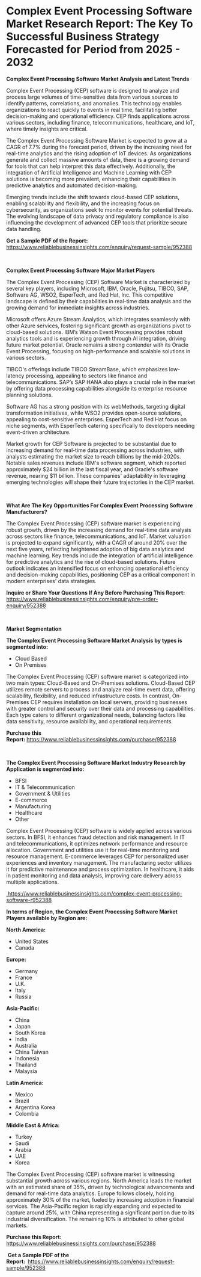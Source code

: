 <p><h1>Complex Event Processing Software Market Research Report: The Key To Successful Business Strategy Forecasted for Period from 2025 - 2032</h1></p><p><strong>Complex Event Processing Software Market Analysis and Latest Trends</strong></p>
<p><p>Complex Event Processing (CEP) software is designed to analyze and process large volumes of time-sensitive data from various sources to identify patterns, correlations, and anomalies. This technology enables organizations to react quickly to events in real time, facilitating better decision-making and operational efficiency. CEP finds applications across various sectors, including finance, telecommunications, healthcare, and IoT, where timely insights are critical.</p><p>The Complex Event Processing Software Market is expected to grow at a CAGR of 7.7% during the forecast period, driven by the increasing need for real-time analytics and the rising adoption of IoT devices. As organizations generate and collect massive amounts of data, there is a growing demand for tools that can help interpret this data effectively. Additionally, the integration of Artificial Intelligence and Machine Learning with CEP solutions is becoming more prevalent, enhancing their capabilities in predictive analytics and automated decision-making. </p><p>Emerging trends include the shift towards cloud-based CEP solutions, enabling scalability and flexibility, and the increasing focus on cybersecurity, as organizations seek to monitor events for potential threats. The evolving landscape of data privacy and regulatory compliance is also influencing the development of advanced CEP tools that prioritize secure data handling.</p></p>
<p><strong>Get a Sample PDF of the Report:&nbsp;</strong> <a href="https://www.reliablebusinessinsights.com/enquiry/request-sample/952388?utm_campaign=2932&utm_medium=2&utm_source=Github&utm_content=ia&utm_term=17042025&utm_id=complex-event-processing-software">https://www.reliablebusinessinsights.com/enquiry/request-sample/952388</a></p>
<p>&nbsp;</p>
<p><strong>Complex Event Processing Software Major Market Players</strong></p>
<p><p>The Complex Event Processing (CEP) Software Market is characterized by several key players, including Microsoft, IBM, Oracle, Fujitsu, TIBCO, SAP, Software AG, WSO2, EsperTech, and Red Hat, Inc. This competitive landscape is defined by their capabilities in real-time data analysis and the growing demand for immediate insights across industries.</p><p>Microsoft offers Azure Stream Analytics, which integrates seamlessly with other Azure services, fostering significant growth as organizations pivot to cloud-based solutions. IBM’s Watson Event Processing provides robust analytics tools and is experiencing growth through AI integration, driving future market potential. Oracle remains a strong contender with its Oracle Event Processing, focusing on high-performance and scalable solutions in various sectors. </p><p>TIBCO's offerings include TIBCO StreamBase, which emphasizes low-latency processing, appealing to sectors like finance and telecommunications. SAP’s SAP HANA also plays a crucial role in the market by offering data processing capabilities alongside its enterprise resource planning solutions. </p><p>Software AG has a strong position with its webMethods, targeting digital transformation initiatives, while WSO2 provides open-source solutions, appealing to cost-sensitive enterprises. EsperTech and Red Hat focus on niche segments, with EsperTech catering specifically to developers needing event-driven architecture.</p><p>Market growth for CEP Software is projected to be substantial due to increasing demand for real-time data processing across industries, with analysts estimating the market size to reach billions by the mid-2020s. Notable sales revenues include IBM's software segment, which reported approximately $24 billion in the last fiscal year, and Oracle's software revenue, nearing $11 billion. These companies' adaptability in leveraging emerging technologies will shape their future trajectories in the CEP market.</p></p>
<p>&nbsp;</p>
<p><strong>What Are The Key Opportunities For Complex Event Processing Software Manufacturers?</strong></p>
<p><p>The Complex Event Processing (CEP) software market is experiencing robust growth, driven by the increasing demand for real-time data analysis across sectors like finance, telecommunications, and IoT. Market valuation is projected to expand significantly, with a CAGR of around 20% over the next five years, reflecting heightened adoption of big data analytics and machine learning. Key trends include the integration of artificial intelligence for predictive analytics and the rise of cloud-based solutions. Future outlook indicates an intensified focus on enhancing operational efficiency and decision-making capabilities, positioning CEP as a critical component in modern enterprises' data strategies.</p></p>
<p><strong>Inquire or Share Your Questions If Any Before Purchasing This Report:</strong> <a href="https://www.reliablebusinessinsights.com/enquiry/pre-order-enquiry/952388?utm_campaign=2932&utm_medium=2&utm_source=Github&utm_content=ia&utm_term=17042025&utm_id=complex-event-processing-software">https://www.reliablebusinessinsights.com/enquiry/pre-order-enquiry/952388</a></p>
<p>&nbsp;</p>
<p><strong>Market Segmentation</strong></p>
<p><strong>The Complex Event Processing Software Market Analysis by types is segmented into:</strong></p>
<p><ul><li>Cloud Based</li><li>On Premises</li></ul></p>
<p><p>The Complex Event Processing (CEP) software market is categorized into two main types: Cloud-Based and On-Premises solutions. Cloud-Based CEP utilizes remote servers to process and analyze real-time event data, offering scalability, flexibility, and reduced infrastructure costs. In contrast, On-Premises CEP requires installation on local servers, providing businesses with greater control and security over their data and processing capabilities. Each type caters to different organizational needs, balancing factors like data sensitivity, resource availability, and operational requirements.</p></p>
<p><strong>Purchase this Report:&nbsp;</strong><a href="https://www.reliablebusinessinsights.com/purchase/952388?utm_campaign=2932&utm_medium=2&utm_source=Github&utm_content=ia&utm_term=17042025&utm_id=complex-event-processing-software">https://www.reliablebusinessinsights.com/purchase/952388</a></p>
<p>&nbsp;</p>
<p><strong>The Complex Event Processing Software Market Industry Research by Application is segmented into:</strong></p>
<p><ul><li>BFSI</li><li>IT & Telecommunication</li><li>Government & Utilities</li><li>E-commerce</li><li>Manufacturing</li><li>Healthcare</li><li>Other</li></ul></p>
<p><p>Complex Event Processing (CEP) software is widely applied across various sectors. In BFSI, it enhances fraud detection and risk management. In IT and telecommunications, it optimizes network performance and resource allocation. Government and utilities use it for real-time monitoring and resource management. E-commerce leverages CEP for personalized user experiences and inventory management. The manufacturing sector utilizes it for predictive maintenance and process optimization. In healthcare, it aids in patient monitoring and data analysis, improving care delivery across multiple applications.</p></p>
<p><a href="https://www.reliablebusinessinsights.com/complex-event-processing-software-r952388?utm_campaign=2932&utm_medium=2&utm_source=Github&utm_content=ia&utm_term=17042025&utm_id=complex-event-processing-software">&nbsp;https://www.reliablebusinessinsights.com/complex-event-processing-software-r952388</a></p>
<p><strong>In terms of Region, the Complex Event Processing Software Market Players available by Region are:</strong></p>
<p>
    <p> <strong> North America: </strong>
        <ul>
            <li>United States</li>
            <li>Canada</li>
        </ul>
        </p> 
    <p> <strong> Europe: </strong>
        <ul>
            <li>Germany</li>
            <li>France</li>
            <li>U.K.</li>
            <li>Italy</li>
            <li>Russia</li>
        </ul>
        </p> 
    <p> <strong> Asia-Pacific: </strong>
        <ul>
            <li>China</li>
            <li>Japan</li>
            <li>South Korea</li>
            <li>India</li>
            <li>Australia</li>
            <li>China Taiwan</li>
            <li>Indonesia</li>
            <li>Thailand</li>
            <li>Malaysia</li>
        </ul>
        </p> 
    <p> <strong> Latin America: </strong>
        <ul>
            <li>Mexico</li>
            <li>Brazil</li>
            <li>Argentina Korea</li>
            <li>Colombia</li>
        </ul>
        </p> 
    <p> <strong> Middle East & Africa: </strong>
        <ul>
            <li>Turkey</li>
            <li>Saudi</li>
            <li>Arabia</li>
            <li>UAE</li>
            <li>Korea</li>
        </ul>
    </p>
    </p>
<p><p>The Complex Event Processing (CEP) software market is witnessing substantial growth across various regions. North America leads the market with an estimated share of 35%, driven by technological advancements and demand for real-time data analytics. Europe follows closely, holding approximately 30% of the market, fueled by increasing adoption in financial services. The Asia-Pacific region is rapidly expanding and expected to capture around 25%, with China representing a significant portion due to its industrial diversification. The remaining 10% is attributed to other global markets.</p></p>
<p><strong>Purchase this Report: </strong><a href="https://www.reliablebusinessinsights.com/purchase/952388?utm_campaign=2932&utm_medium=2&utm_source=Github&utm_content=ia&utm_term=17042025&utm_id=complex-event-processing-software">https://www.reliablebusinessinsights.com/purchase/952388</a></p>
<p>&nbsp;<strong>Get a Sample PDF of the Report:&nbsp;&nbsp;</strong><a href="https://www.reliablebusinessinsights.com/enquiry/request-sample/952388?utm_campaign=2932&utm_medium=2&utm_source=Github&utm_content=ia&utm_term=17042025&utm_id=complex-event-processing-software">https://www.reliablebusinessinsights.com/enquiry/request-sample/952388</a></p>
<p><strong></strong></p>
<p><p></p><p></p><p></p></p>